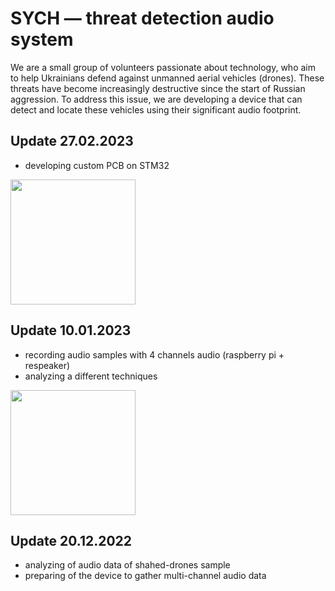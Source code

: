 # SYCH — threat detection audio system

We are a small group of volunteers passionate about technology, who aim to help Ukrainians defend against unmanned aerial vehicles (drones). These threats have become increasingly destructive since the start of Russian aggression. To address this issue, we are developing a device that can detect and locate these vehicles using their significant audio footprint.

## Update 27.02.2023

* developing custom PCB on STM32

<img src="https://user-images.githubusercontent.com/1492531/221622142-9ca69ba2-7d5d-4b00-ba25-ff9fc4ffabad.png" width="200"/>

## Update 10.01.2023

* recording audio samples with 4 channels audio (raspberry pi + respeaker)
* analyzing a different techniques 

<img src="https://user-images.githubusercontent.com/1492531/221619588-ce5d3f61-e624-4996-b44f-482a2ddd0abb.jpeg" width="200"/>

## Update 20.12.2022

* analyzing of audio data of shahed-drones sample
* preparing of the device to gather multi-channel audio data

